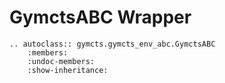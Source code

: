 # GymctsABC Wrapper

```{eval-rst}
.. autoclass:: gymcts.gymcts_env_abc.GymctsABC
    :members:
    :undoc-members:
    :show-inheritance:
```
